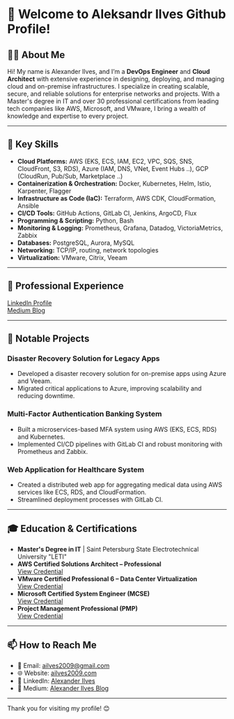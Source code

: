 # 👋 Welcome to Aleksandr Ilves Github Profile!
## 🧑‍💻 About Me
Hi! My name is Alexander Ilves, and I’m a **DevOps Engineer** and **Cloud Architect** with extensive experience in designing, deploying, and managing cloud and on-premise infrastructures. I specialize in creating scalable, secure, and reliable solutions for enterprise networks and projects. With a Master's degree in IT and over 30 professional certifications from leading tech companies like AWS, Microsoft, and VMware, I bring a wealth of knowledge and expertise to every project.

---

## 🌟 Key Skills
- **Cloud Platforms:** AWS (EKS, ECS, IAM, EC2, VPC, SQS, SNS, CloudFront, S3, RDS), Azure (IAM, DNS, VNet, Event Hubs ..), GCP (CloudRun, Pub/Sub, Marketplace ..)
- **Containerization & Orchestration:** Docker, Kubernetes, Helm, Istio, Karpenter, Flagger
- **Infrastructure as Code (IaC):** Terraform, AWS CDK, CloudFormation, Ansible
- **CI/CD Tools:** GitHub Actions, GitLab CI, Jenkins, ArgoCD, Flux
- **Programming & Scripting:** Python, Bash
- **Monitoring & Logging:** Prometheus, Grafana, Datadog, VictoriaMetrics, Zabbix
- **Databases:** PostgreSQL, Aurora, MySQL
- **Networking:** TCP/IP, routing, network topologies
- **Virtualization:** VMware, Citrix, Veeam

---

## 💼 Professional Experience
[LinkedIn Profile](https://www.linkedin.com/in/alexander-ilves-2009)  
[Medium Blog](https://alexanderilves.medium.com/)

---

## 📂 Notable Projects
### **Disaster Recovery Solution for Legacy Apps**  
- Developed a disaster recovery solution for on-premise apps using Azure and Veeam.  
- Migrated critical applications to Azure, improving scalability and reducing downtime.

### **Multi-Factor Authentication Banking System**  
- Built a microservices-based MFA system using AWS (EKS, ECS, RDS) and Kubernetes.  
- Implemented CI/CD pipelines with GitLab CI and robust monitoring with Prometheus and Zabbix.

### **Web Application for Healthcare System**  
- Created a distributed web app for aggregating medical data using AWS services like ECS, RDS, and CloudFormation.  
- Streamlined deployment processes with GitLab CI.

---

## 🎓 Education & Certifications
- **Master's Degree in IT** | Saint Petersburg State Electrotechnical University "LETI"  
- **AWS Certified Solutions Architect – Professional**  
  [View Credential](https://www.credly.com/badges/b338581c-6682-40b0-b38c-47862117039a)  
- **VMware Certified Professional 6 – Data Center Virtualization**  
  [View Credential](https://www.youracclaim.com/badges/a26b0293-f63c-4258-a0df-e00d2259d53b/linked_in_profile)  
- **Microsoft Certified System Engineer (MCSE)**  
  [View Credential](https://www.microsoft.com/ru-ru/learning/certification-overview.aspx)  
- **Project Management Professional (PMP)**  
  [View Credential](https://www.pmi.org/certifications/project-management-pmp)  

---

## 📫 How to Reach Me
- 📧 Email: [ailves2009@gmail.com](mailto:ailves2009@gmail.com)  
- 🌐 Website: [ailves2009.com](https://ailves2009.com/)  
- 💼 LinkedIn: [Alexander Ilves](https://www.linkedin.com/in/alexander-ilves-2009)  
- 📝 Medium: [Alexander Ilves Blog](https://alexanderilves.medium.com/)

---

Thank you for visiting my profile! 😊
